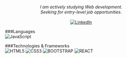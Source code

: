 
<p align="center">
    <i>
        I am actively studying Web development.<br>
        Seeking for entry-level job opportunities.<br>
    </i><br>
    <a href="https://www.linkedin.com/in/joaocorreia99/">
        <img src="https://img.shields.io/badge/LinkedIn-blue?style=flat-square&logo=linkedin" alt="LinkedIn">
    </a>
</p>

###Languages<br>
![JavaScript](https://img.shields.io/badge/javascript-black?style=for-the-badge&logo=javascript)


###Technologies & Frameworks<br>
![HTML5](https://img.shields.io/badge/html5-black?style=for-the-badge&logo=html5)
![CSS3](https://img.shields.io/badge/css3-black?style=for-the-badge&logo=css3)
![BOOTSTRAP](https://img.shields.io/badge/bootstrap-black?style=for-the-badge&logo=bootstrap)
![REACT](https://img.shields.io/badge/-ReactJs-61DAFB?logo=react&logoColor=white&style=for-the-badge)
